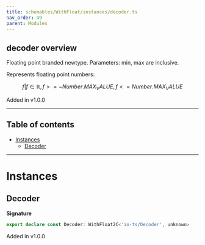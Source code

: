 ```yaml
---
title: schemables/WithFloat/instances/decoder.ts
nav_order: 49
parent: Modules
---
```


## decoder overview

Floating point branded newtype. Parameters: min, max are inclusive.

Represents floating point numbers:

```math
 { f | f ∈ ℝ, f >= -Number.MAX_VALUE, f <= Number.MAX_VALUE }
```

Added in v1.0.0

---

<h2 class="text-delta">Table of contents</h2>

- [Instances](#instances)
  - [Decoder](#decoder)

---

# Instances

## Decoder

**Signature**

```ts
export declare const Decoder: WithFloat2C<'io-ts/Decoder', unknown>
```

Added in v1.0.0
